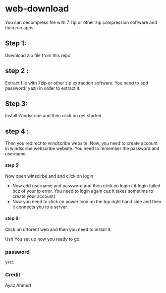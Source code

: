 # web-download
You can decompress file with 7 zip or other zip compression software and than run apps.

## Step 1:
Download zip file from this repo

## step 2 :
Extract file with 7zip or other zip extraction software. You need to add password( yazi) in order to extract it.

## Step 3: 
Install Windscribe and then click on get started. 

## step 4 :
Then you redirect to windscribe website. Now, you need to create account in windscribe webscribe website. You need to remember the password and username.

#### step 5: 
Now open winscirbe and and click on login 
- Now add username and password  and then click on login ( if login failed bcz of your ip error. You need to login again cuz it takes sometime to create your account)
- Now you need to click on power icon on the top right hand side and then it connects you to a server. 

#### step 6:
Click on uttorent web and then you need to install it. 

Ush You set up now you ready to go. 

### password 
```
yazi
```


### Credit 
Ayaz Ahmed 


